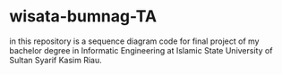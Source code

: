 # wisata-bumnag-TA

in this repository is a sequence diagram code for final project of my bachelor degree in Informatic Engineering at Islamic State University of Sultan Syarif Kasim Riau.
